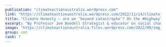 ```yaml
---
publication: "climateactionaustralia.wordpress.com"
link: "https://climateactionaustralia.wordpress.com/2022/11/14/climate-honesty-are-we-beyond-catastrophe-on-the-highwaytohell-cop27-tellthetruth-auspol-climatecrisis-metacrisis-time-for-plane/"
title: "Climate Honesty – are we ‘beyond catastrophe’? On the #HighwayToHell #COP27 #TellTheTruth #auspol #ClimateCrisis #MetaCrisis Time for #PlanE"
excerpt: "By Professor Jem Bendell Strategist & educator on social change, focused on Deep Adaptation to societal breakdown This is an essay that responds critically to the widely read piece in the New Y…"
image: "https://climateactionaustralia.files.wordpress.com/2022/09/img_1725.jpg?w=1200"
group: con
rank: 7
---
```

